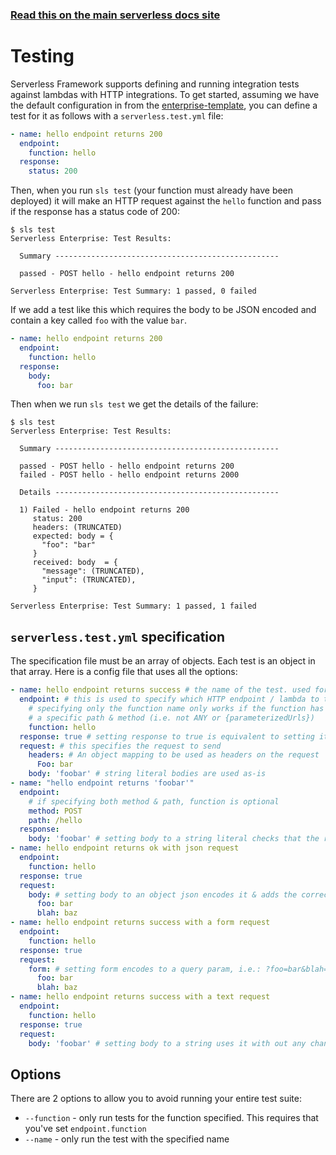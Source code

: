 <!--
title: Serverless Framework Dashboard - Testing
menuText: Testing
menuOrder: 7
layout: Doc
-->

<!-- DOCS-SITE-LINK:START automatically generated  -->

### [Read this on the main serverless docs site](https://www.serverless.com/framework/docs/guides/testing/)

<!-- DOCS-SITE-LINK:END -->

# Testing

Serverless Framework supports defining and running integration tests against lambdas
with HTTP integrations. To get started, assuming we have the default configuration in from the [enterprise-template](https://github.com/serverless/enterprise-template), you can define a test for it as follows with a `serverless.test.yml` file:

```yml
- name: hello endpoint returns 200
  endpoint:
    function: hello
  response:
    status: 200
```

Then, when you run `sls test` (your function must already have been deployed) it will make an HTTP request against the `hello` function and pass if the response has a status code of 200:

```
$ sls test
Serverless Enterprise: Test Results:

  Summary --------------------------------------------------

  passed - POST hello - hello endpoint returns 200

Serverless Enterprise: Test Summary: 1 passed, 0 failed
```

If we add a test like this which requires the body to be JSON encoded and contain a key called
`foo` with the value `bar`.

```yml
- name: hello endpoint returns 200
  endpoint:
    function: hello
  response:
    body:
      foo: bar
```

Then when we run `sls test` we get the details of the failure:

```
$ sls test
Serverless Enterprise: Test Results:

  Summary --------------------------------------------------

  passed - POST hello - hello endpoint returns 200
  failed - POST hello - hello endpoint returns 2000

  Details --------------------------------------------------

  1) Failed - hello endpoint returns 200
     status: 200
     headers: (TRUNCATED)
     expected: body = {
       "foo": "bar"
     }
     received: body  = {
       "message": (TRUNCATED),
       "input": (TRUNCATED),
     }

Serverless Enterprise: Test Summary: 1 passed, 1 failed
```

## `serverless.test.yml` specification

The specification file must be an array of objects. Each test is an object in that array.
Here is a config file that uses all the options:

```yaml
- name: hello endpoint returns success # the name of the test. used for running a specific test & in CLI output
  endpoint: # this is used to specify which HTTP endpoint / lambda to test against
    # specifying only the function name only works if the function has only one HTTP endpoint and
    # a specific path & method (i.e. not ANY or {parameterizedUrls})
    function: hello
  response: true # setting response to true is equivalent to setting it to {status: 200}
  request: # this specifies the request to send
    headers: # An object mapping to be used as headers on the request
      Foo: bar
    body: 'foobar' # string literal bodies are used as-is
- name: "hello endpoint returns 'foobar'"
  endpoint:
    # if specifying both method & path, function is optional
    method: POST
    path: /hello
  response:
    body: 'foobar' # setting body to a string literal checks that the response text matches it exactly
- name: hello endpoint returns ok with json request
  endpoint:
    function: hello
  response: true
  request:
    body: # setting body to an object json encodes it & adds the correct content-type header
      foo: bar
      blah: baz
- name: hello endpoint returns success with a form request
  endpoint:
    function: hello
  response: true
  request:
    form: # setting form encodes to a query param, i.e.: ?foo=bar&blah=baz
      foo: bar
      blah: baz
- name: hello endpoint returns success with a text request
  endpoint:
    function: hello
  response: true
  request:
    body: 'foobar' # setting body to a string uses it with out any changes
```

## Options

There are 2 options to allow you to avoid running your entire test suite:

- `--function` - only run tests for the function specified. This requires that you've set `endpoint.function`
- `--name` - only run the test with the specified name
